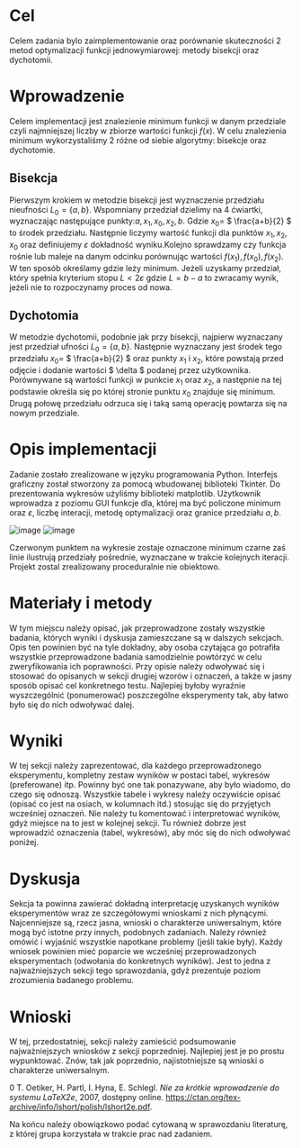 Cel
===

<span>Celem zadania bylo zaimplementowanie oraz porównanie skuteczności
2 metod optymalizacji funkcji jednowymiarowej: metody bisekcji oraz
dychotomii.</span>

Wprowadzenie
============

<span>Celem implementacji jest znalezienie minimum funkcji w danym
przedziale czyli najmniejszej liczby w zbiorze wartości funkcji $f(x)$.
W celu znalezienia minimum wykorzystaliśmy 2 różne od siebie algorytmy:
bisekcje oraz dychotomie.</span>

Bisekcja
--------

<span>Pierwszym krokiem w metodzie bisekcji jest wyznaczenie przedziału
nieufności ${L_0= \{a,b}\}$. Wspomniany przedział dzielimy na 4
ćwiartki, wyznaczając następujące punkty:$a,x_1,x_0,x_2,b$. Gdzie
${x_0 =}$ $ \frac{a+b}{2} $</span> to środek przedziału. Następnie
liczymy wartość funkcji dla punktów $x_1, x_2, x_0$ oraz definiujemy
$\varepsilon$ dokładność wyniku.Kolejno sprawdzamy czy funkcja rośnie
lub maleje na danym odcinku porównując wartości $f(x_1),f(x_0), f(x_2)$.
W ten sposób określamy gdzie leży minimum. Jeżeli uzyskamy przedział,
który spełnia kryterium stopu $L < 2$$\varepsilon$ gdzie $L=b-a$ to
zwracamy wynik, jeżeli nie to rozpoczynamy proces od nowa.

Dychotomia
----------

<span>W metodzie dychotomii, podobnie jak przy bisekcji, najpierw
wyznaczany jest przedział ufności ${L_0= \{a,b\}}$. Następnie wyznaczany
jest środek tego przedziału ${x_0 =}$ $ \frac{a+b}{2} $ oraz punkty
$x_1$ i $x_2$, które powstają przed odjęcie i dodanie wartości
$ \delta $ podanej przez użytkownika. Porównywane są wartości funkcji w
punkcie $x_1$ oraz $x_2$, a następnie na tej podstawie określa się po
której stronie punktu $x_0$ znajduje się minimum. Drugą połowę
przedziału odrzuca się i taką samą operację powtarza się na nowym
przedziale.</span>

Opis implementacji
==================

<span>Zadanie zostało zrealizowane w języku programowania Python.
Interfejs graficzny został stworzony za pomocą wbudowanej biblioteki
Tkinter. Do prezentowania wykresów użyliśmy biblioteki matplotlib.
Użytkownik wprowadza z poziomu GUI funkcje dla, której ma być policzone
minimum oraz $\varepsilon$, liczbę interacji, metodę optymalizacji oraz
granice przedziału $a,b$.</span>

![image](Images/gui.png) ![image](Images/graph1.png)

Czerwonym punktem na wykresie zostaje oznaczone minimum czarne zaś linie
ilustrują przedziały pośrednie, wyznaczane w trakcie kolejnych iteracji.
Projekt zostal zrealizowany proceduralnie nie obiektowo.

Materiały i metody
==================

<span> W tym miejscu należy opisać, jak przeprowadzone zostały wszystkie
badania, których wyniki i dyskusja zamieszczane są w dalszych sekcjach.
Opis ten powinien być na tyle dokładny, aby osoba czytająca go potrafiła
wszystkie przeprowadzone badania samodzielnie powtórzyć w celu
zweryfikowania ich poprawności. Przy opisie należy odwoływać się i
stosować do opisanych w sekcji drugiej wzorów i oznaczeń, a także w
jasny sposób opisać cel konkretnego testu. Najlepiej byłoby wyraźnie
wyszczególnić (ponumerować) poszczególne eksperymenty tak, aby łatwo
było się do nich odwoływać dalej.</span>

Wyniki
======

<span> W tej sekcji należy zaprezentować, dla każdego przeprowadzonego
eksperymentu, kompletny zestaw wyników w postaci tabel, wykresów
(preferowane) itp. Powinny być one tak ponazywane, aby było wiadomo, do
czego się odnoszą. Wszystkie tabele i wykresy należy oczywiście opisać
(opisać co jest na osiach, w kolumnach itd.) stosując się do przyjętych
wcześniej oznaczeń. Nie należy tu komentować i interpretować wyników,
gdyż miejsce na to jest w kolejnej sekcji. Tu również dobrze jest
wprowadzić oznaczenia (tabel, wykresów), aby móc się do nich odwoływać
poniżej.</span>

Dyskusja
========

<span> Sekcja ta powinna zawierać dokładną interpretację uzyskanych
wyników eksperymentów wraz ze szczegółowymi wnioskami z nich płynącymi.
Najcenniejsze są, rzecz jasna, wnioski o charakterze uniwersalnym, które
mogą być istotne przy innych, podobnych zadaniach. Należy również omówić
i wyjaśnić wszystkie napotkane problemy (jeśli takie były). Każdy
wniosek powinien mieć poparcie we wcześniej przeprowadzonych
eksperymentach (odwołania do konkretnych wyników). Jest to jedna z
najważniejszych sekcji tego sprawozdania, gdyż prezentuje poziom
zrozumienia badanego problemu.</span>

Wnioski
=======

<span> W tej, przedostatniej, sekcji należy zamieścić podsumowanie
najważniejszych wniosków z sekcji poprzedniej. Najlepiej jest je po
prostu wypunktować. Znów, tak jak poprzednio, najistotniejsze są wnioski
o charakterze uniwersalnym.</span>

<span>0</span> T. Oetiker, H. Partl, I. Hyna, E. Schlegl. *Nie za
krótkie wprowadzenie do systemu LaTeX2e*, 2007, dostępny online.
<https://ctan.org/tex-archive/info/lshort/polish/lshort2e.pdf>.

<span> Na końcu należy obowiązkowo podać cytowaną w sprawozdaniu
literaturę, z której grupa korzystała w trakcie prac nad
zadaniem.</span>
